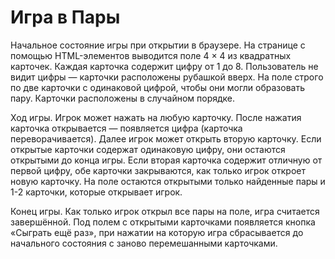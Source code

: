 # Игра в Пары

Начальное состояние игры при открытии в браузере. На странице с помощью HTML-элементов выводится поле 4 × 4 из квадратных карточек. Каждая карточка содержит цифру от 1 до 8. Пользователь не видит цифры — карточки расположены рубашкой вверх. На поле строго по две карточки с одинаковой цифрой, чтобы они могли образовать пару. Карточки расположены в случайном порядке.

Ход игры. Игрок может нажать на любую карточку. После нажатия карточка открывается — появляется цифра (карточка переворачивается). Далее игрок может открыть вторую карточку. Если открытые карточки содержат одинаковую цифру, они остаются открытыми до конца игры. Если вторая карточка содержит отличную от первой цифру, обе карточки закрываются, как только игрок откроет новую карточку. На поле остаются открытыми только найденные пары и 1-2 карточки, которые открывает игрок.

Конец игры. Как только игрок открыл все пары на поле, игра считается завершённой. Под полем с открытыми карточками появляется кнопка «Сыграть ещё раз», при нажатии на которую игра сбрасывается до начального состояния с заново перемешанными карточками.
